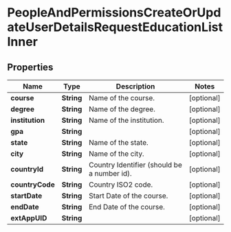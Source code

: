 

# PeopleAndPermissionsCreateOrUpdateUserDetailsRequestEducationListInner


## Properties

| Name | Type | Description | Notes |
|------------ | ------------- | ------------- | -------------|
|**course** | **String** | Name of the course. |  [optional] |
|**degree** | **String** | Name of the degree. |  [optional] |
|**institution** | **String** | Name of the institution. |  [optional] |
|**gpa** | **String** |  |  [optional] |
|**state** | **String** | Name of the state. |  [optional] |
|**city** | **String** | Name of the city. |  [optional] |
|**countryId** | **String** | Country Identifier (should be a number id). |  [optional] |
|**countryCode** | **String** | Country ISO2 code. |  [optional] |
|**startDate** | **String** | Start Date of the course. |  [optional] |
|**endDate** | **String** | End Date of the course. |  [optional] |
|**extAppUID** | **String** |  |  [optional] |




